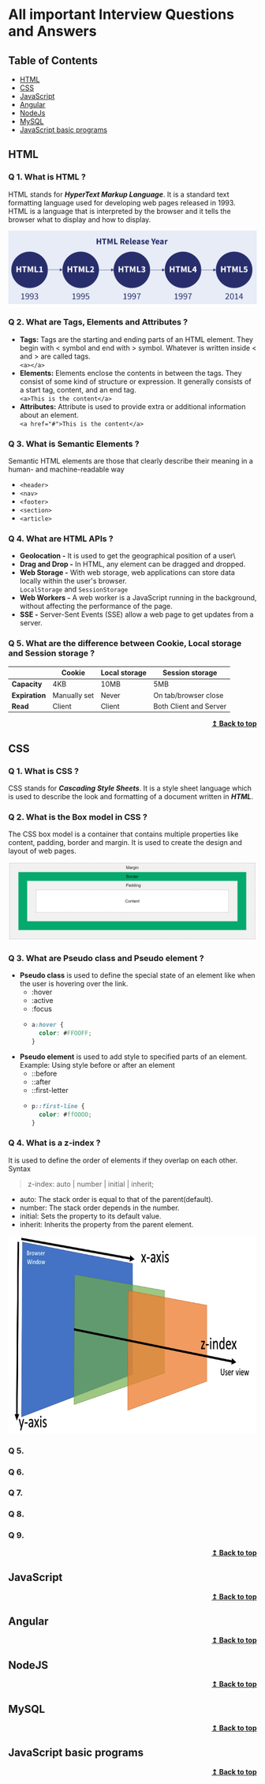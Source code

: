 # All important Interview Questions and Answers

## Table of Contents

- [HTML](#html)
- [CSS](#css)
- [JavaScript](#javascript)
- [Angular](#angular)
- [NodeJs](#nodejs)
- [MySQL](#mysql)
- [JavaScript basic programs](#javascript-basic-programs)

<!-- Start HTML -->

## **HTML**

### Q 1. What is HTML ?

HTML stands for **_HyperText Markup Language_**. It is a standard text formatting language used for developing web pages released in 1993. HTML is a language that is interpreted by the browser and it tells the browser what to display and how to display.

![Box model](src/assets/images/html_release_year.png)

### Q 2. What are Tags, Elements and Attributes ?

- **Tags:** Tags are the starting and ending parts of an HTML element. They begin with < symbol and end with > symbol. Whatever is written inside < and > are called tags.\
  `<a></a>`
- **Elements:** Elements enclose the contents in between the tags. They consist of some kind of structure or expression. It generally consists of a start tag, content, and an end tag.\
  `<a>This is the content</a>`
- **Attributes:** Attribute is used to provide extra or additional information about an element.\
  `<a href="#">This is the content</a>`

### Q 3. What is Semantic Elements ?

Semantic HTML elements are those that clearly describe their meaning in a human- and machine-readable way

- `<header>`
- `<nav>`
- `<footer>`
- `<section>`
- `<article>`

### Q 4. What are HTML APIs ?

- **Geolocation -** It is used to get the geographical position of a user\
- **Drag and Drop -** In HTML, any element can be dragged and dropped.
- **Web Storage -** With web storage, web applications can store data locally within the user's browser.\
  `LocalStorage` and `SessionStorage`
- **Web Workers -** A web worker is a JavaScript running in the background, without affecting the performance of the page.
- **SSE -** Server-Sent Events (SSE) allow a web page to get updates from a server.

### Q 5. What are the difference between Cookie, Local storage and Session storage ?

|                | Cookie       | Local storage | Session storage        |
| -------------- | ------------ | ------------- | ---------------------- |
| **Capacity**   | 4KB          | 10MB          | 5MB                    |
| **Expiration** | Manually set | Never         | On tab/browser close   |
| **Read**       | Client       | Client        | Both Client and Server |

<div align="right"><b><a href="#table-of-contents">↥ Back to top</a></b></div>

<!-- Start CSS -->

## **CSS**

### Q 1. What is CSS ?

CSS stands for **_Cascading Style Sheets_**. It is a style sheet language which is used to describe the look and formatting of a document written in **_HTML_**.

### Q 2. What is the Box model in CSS ?

The CSS box model is a container that contains multiple properties like content, padding, border and margin. It is used to create the design and layout of web pages.

![Box model](src/assets/images/css_box_model.png)

### Q 3. What are Pseudo class and Pseudo element ?

- **Pseudo class** is used to define the special state of an element like when the user is hovering over the link.
  - :hover
  - :active
  - :focus
  - ```css
    a:hover {
      color: #FFOOFF;
    }
    ```
- **Pseudo element** is used to add style to specified parts of an element. Example: Using style before or after an element
  - ::before
  - ::after
  - ::first-letter
  - ```css
    p::first-line {
      color: #ffOOOO;
    }
    ```

### Q 4. What is a z-index ?

It is used to define the order of elements if they overlap on each other.\
Syntax

> z-index: auto | number | initial | inherit;

- auto: The stack order is equal to that of the parent(default).
- number: The stack order depends in the number.
- initial: Sets the property to its default value.
- inherit: Inherits the property from the parent element.

<div align="center"><img src="src/assets/images/css_z_index.png" height="400"/></div>

### Q 5.

### Q 6.

### Q 7.

### Q 8.

### Q 9.

<div align="right"><b><a href="#table-of-contents">↥ Back to top</a></b></div>

##

<!-- Start JavaScript -->

## **JavaScript**

<div align="right"><b><a href="#table-of-contents">↥ Back to top</a></b></div>

##

<!-- Start Angular -->

## **Angular**

<div align="right"><b><a href="#table-of-contents">↥ Back to top</a></b></div>

##

<!-- Start NodeJS -->

## **NodeJS**

<div align="right"><b><a href="#table-of-contents">↥ Back to top</a></b></div>

##

<!-- Start MySQL -->

## **MySQL**

<div align="right"><b><a href="#table-of-contents">↥ Back to top</a></b></div>

##

<!-- Start JavaScript basic programs  -->

## **JavaScript basic programs**

<div align="right"><b><a href="#table-of-contents">↥ Back to top</a></b></div>

##

<!-- Formatting -->

<!-- [Back to top](#table-of-contents) -->
<!-- <div ><b><a href="#table-of-contents">↥ Back to top</a></b></div> -->
